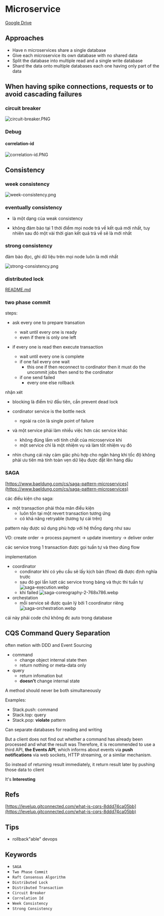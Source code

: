 # Microservice

[Google Drive](https://drive.google.com/file/d/1EiCn4PK4_GIXYVbBfHeIeyJfKs3NwYtR/view?usp=sharing)

## Approaches

- Have n microservices share a single database
- Give each microservice its own database with no shared data
- Split the database into multiple read and a single write database
- Shard the data onto multiple databases each one having only part of the data

## When having spike connections, requests or to avoid **cascading failures**

### circuit breaker

![circuit-breaker.PNG](./img/circuit-breaker.PNG)

### Debug

#### correlation-id

![correlation-id.PNG](./img/correlation-id.PNG)

## Consistency

### week consistency

![week-consistency.png](./img/week-consistency.png)

### **eventually consistency**

- là một dạng của weak consistency

- không đảm bảo tại 1 thời điểm mọi node trả về kết quả mới nhất, tuy nhiên sau đó một vài thời gian kết quả trả về sẽ là mới nhất

### strong consistency

đảm bảo đọc, ghi dữ liệu trên mọi node luôn là mới nhất

![strong-consistency.png](./img/strong-consistency.png)

### distributed lock

[README.md](../distributed-lock/README.md)

### two phase commit

steps:

- ask every one to prepare transation

  - wait until every one is ready
  - even if there is only one left

- if every one is read then execute transaction

  - wait until every one is complete
  - if one fail every one wait
    - this one if then reconnect to cordinator
            then it must do the uncommit jobs
            then send to the cordinator
  - if one send failed
    - every one else rollback

nhận xét

- blocking là điểm trừ đầu tiên, cần prevent dead lock
- cordinator service is the bottle neck
  - ngoài ra còn là single point of failure
- và một service phải làm nhiều việc hơn các service khác
  - không đúng lắm với tính chất của microservice khi
  - một service chỉ là một nhiệm vụ và làm tốt nhiệm vụ đó

- nhìn chung cái này cảm giác phù hợp cho ngân hàng
    khi tốc độ không phải ưu tiên mà tính toàn vẹn dữ liệu được đặt lên hàng đầu

### SAGA

[https://www.baeldung.com/cs/saga-pattern-microservices](https://www.baeldung.com/cs/saga-pattern-microservices)

các điều kiện cho saga:

- một transaction phải thỏa mãn điều kiện
  - luôn tồn tại một revert transaction tương ứng
  - có khả năng retryable (tương tự cái trên)

pattern này được sử dụng phù hợp với hệ thống dạng như sau

VD: create order -> process payment -> update inventory -> deliver order

các service trong 1 transaction được gọi tuần tự và theo đúng flow

implementation

- coordinator
  - condinator khi có yêu cầu sẽ lấy kịch bản (flow) đã được định nghĩa trước
  - sau đó gọi lần lượt các service trong bảng và thực thi tuần tự
        ![saga-execution.webp](./img/saga-execution.webp)
  - khi failed
        ![saga-coreography-2-768x786.webp](./img/saga-coreography-2-768x786.webp)
- orchestation
  - mỗi service sẽ được quản lý bởi 1 coordinator riêng
        ![saga-orchestration.webp](./img/saga-orchestration.webp)

cái này phải code chứ không đc auto trong database

## CQS Command Query Separation

often metion with DDD and Event Sourcing

- command
  - change object internal state then
  - return nothing or meta-data only
- query
  - return infomation but
  - **doesn't** change internal state

A method should never be both simultaneously

Examples:

- Stack.push: command
- Stack.top: query
- Stack.pop: **violate** pattern

Can separate databases for reading and writing

But a client does not find out whether a command has already been processed and what the result was
Therefore, it is recommended to use a third API, **the Events API**, which informs about events via **push notifications** via web sockets, HTTP streaming, or a similar mechanism.

So instead of returning result immediately, it return result later by pushing those data to client

It's **Interesting**

## Refs

[https://levelup.gitconnected.com/what-is-cqrs-8ddd74ca05bb](https://levelup.gitconnected.com/what-is-cqrs-8ddd74ca05bb)

## Tips

- rollback"able" devops

## Keywords

- `SAGA`
- `Two Phase Commit`
- `Raft Consensus Algorithm`
- `Distributed Lock`
- `Distributed Transaction`
- `Circuit Breaker`
- `Correlation Id`
- `Week Consistency`
- `Strong Consistency`
